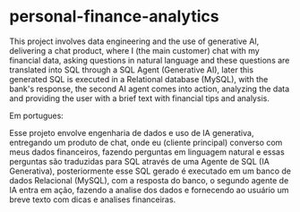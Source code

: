 # personal-finance-analytics

This project involves data engineering and the use of generative AI, delivering a chat product, where I (the main customer) chat with my financial data, asking questions in natural language and these questions are translated into SQL through a SQL Agent (Generative AI), later this generated SQL is executed in a Relational database (MySQL), with the bank's response, the second AI agent comes into action, analyzing the data and providing the user with a brief text with financial tips and analysis.

Em portugues:

Esse projeto envolve engenharia de dados e uso de IA generativa, entregando um produto de chat, onde eu (cliente principal) converso com meus dados financeiros, fazendo perguntas em linguagem natural e essas perguntas são traduzidas para SQL através de uma Agente de SQL (IA Generativa), posteriormente esse SQL gerado é executado em um banco de dados Relacional (MySQL), com a resposta do banco, o segundo agente de IA entra em ação, fazendo a analise dos dados e fornecendo ao usuário um breve texto com dicas e analises financeiras.
